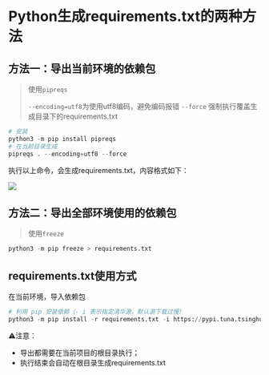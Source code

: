 # Python生成requirements.txt的两种方法

## 方法一：导出当前环境的依赖包

> 使用`pipreqs`
>
> `--encoding=utf8`为使用utf8编码，避免编码报错
> `--force` 强制执行覆盖生成目录下的requirements.txt

```python
# 安装
python3 -m pip install pipreqs
# 在当前目录生成
pipreqs . --encoding=utf8 --force
```

执行以上命令，会生成requirements.txt，内容格式如下：

![](https://gitee.com/wugenqiang/images/raw/master/image/1645508733044.png)



## 方法二：导出全部环境使用的依赖包

> 使用`freeze`

```python
python3 -m pip freeze > requirements.txt
```



## requirements.txt使用方式

在当前环境，导入依赖包

```python
# 利用 pip 安装依赖（- i 表示指定清华源，默认源下载过慢）
python3 -m pip install -r requirements.txt -i https://pypi.tuna.tsinghua.edu.cn/simple/
```



⚠️注意：

- 导出都需要在当前项目的根目录执行；
- 执行结束会自动在根目录生成requirements.txt

